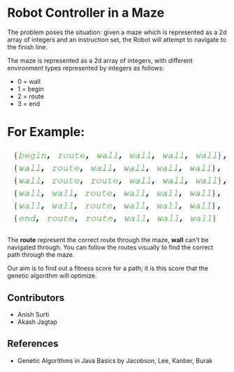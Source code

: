 # Robot Controller in a Maze
The problem poses the situation: given a maze which is represented as a 2d array of integers and an instruction set, the Robot will attempt to navigate to the finish line.

The maze is represented as a 2d array of integers, with different environment types represented by integers as follows:
 - 0 = wall 
 - 1 = begin 
 - 2 = route
 - 3 = end
 
 # For Example:
 
![alt text](https://github.com/srtanish1992/INFO6205-312/blob/master/maze_matrix.JPG)
 

The **route** represent the correct route through the maze, **wall** can't be navigated through. You can follow the routes visually to find the correct path through the maze.
 
 Our aim is to find out a fitness score for a path; it is this score that the genetic algorithm will optimize.

## Contributors
- Anish Surti
- Akash Jagtap

## References
- Genetic Algorithms in Java Basics by Jacobson, Lee, Kanber, Burak
